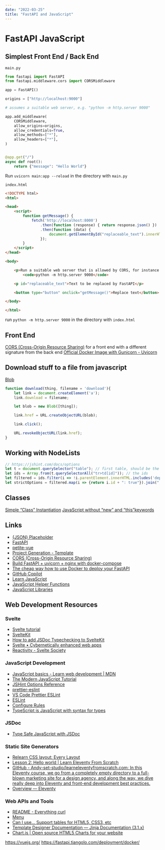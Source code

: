 ```yaml
---
date: "2022-03-25"
title: "FastAPI and JavaScript"
---
```

<!-- markdownlint-disable MD025 -->
# FastAPI JavaScript
<!-- markdownlint-enable MD025 -->

## Simplest Front End / Back End

`main.py`

```python
from fastapi import FastAPI
from fastapi.middleware.cors import CORSMiddleware

app = FastAPI()

origins = ["http://localhost:9000"]

# assumes a suitable web server, e.g. "python -m http.server 9000"

app.add_middleware(
    CORSMiddleware,
    allow_origins=origins,
    allow_credentials=True,
    allow_methods=["*"],
    allow_headers=["*"],
)


@app.get("/")
async def root():
    return {"message": "Hello World"}
```

Run `uvicorn main:app --reload` in the directory with `main.py`

`index.html`

```html
<!DOCTYPE html>
<html>

<head>
    <script>
        function getMessage() {
            fetch('http://localhost:8000')
                .then(function (response) { return response.json() })
                .then(function (data) {
                    document.getElementById("replaceable_text").innerHTML = data.message
                });
        }
    </script>
</head>

<body>

    <p>Run a suitable web server that is allowed by CORS, for instance:
        <code>python -m http.server 9000</code>

    <p id="replaceable_text">Text to be replaced by FastAPI</p>

    <button type="button" onclick="getMessage()">Replace text</button>

</body>

</html>
```

run `python -m http.server 9000` in the directory with `index.html`

## Front End

[CORS (Cross-Origin Resource Sharing)](https://fastapi.tiangolo.com/tutorial/cors/) for a front end with a different signature from the back end
[Official Docker Image with Gunicorn - Uvicorn](https://fastapi.tiangolo.com/deployment/docker/#official-docker-image-with-gunicorn-uvicorn)

## Download stuff to a file from javascript

[Blob](https://javascript.info/blob)

```javascript
function download(thing, filename = 'download'){
    let link = document.createElement('a');
    link.download = filename;

    let blob = new Blob([thing]);

    link.href = URL.createObjectURL(blob);

    link.click();

    URL.revokeObjectURL(link.href);
}   
```

## Working with NodeLists

```javascript
// https://jshint.com/docs/options
let t = document.querySelector("table"); // first table, should be the enforcing one
let ids = Array.from(t.querySelectorAll("tr>td[id]")); // the ids
let filtered = ids.filter(i => !i.parentElement.innerHTML.includes('deprecated'));
let strictOptions = filtered.map(i => {return i.id + ": true"}).join(", ");
```

## Classes

[Simple “Class” Instantiation](https://johnresig.com/blog/simple-class-instantiation/)
[JavaScript without “new” and “this”keywords](https://nemisj.com/js-without-new-and-this/)

## Links

* [{JSON} Placeholder](https://jsonplaceholder.typicode.com)
* [FastAPI](https://fastapi.tiangolo.com/)
* [petite-vue](https://github.com/vuejs/petite-vue)
* [Project Generation - Template](https://fastapi.tiangolo.com/project-generation/)
* [CORS (Cross-Origin Resource Sharing)](https://fastapi.tiangolo.com/tutorial/cors/)
* [Build FastAPI + uvicorn + nginx with docker-compose](https://linuxtut.com/en/02ed76b94c60deba8282/)
* [The cheap way how to use Docker to deploy your FastAPI](https://medium.com/analytics-vidhya/how-to-deploy-a-python-api-with-fastapi-with-nginx-and-docker-1328cbf41bc)
* [GitHub Copilot](https://copilot.github.com)
* [Learn JavaScript](https://github.com/snipcart/learn-vanilla-js)
* [JavaScript Helper Functions](https://vanillajstoolkit.com/helpers/)
* [JavaScript Libraries](https://vanillajstoolkit.com/libraries/)

## Web Development Resources

### Svelte

* [Svelte tutorial](https://svelte.dev/tutorial/basics)
* [SvelteKit](https://kit.svelte.dev)
* [How to add JSDoc Typechecking to SvelteKit](https://www.swyx.io/jsdoc-swyxkit)
* [Svelte • Cybernetically enhanced web apps](https://svelte.dev)
* [Reactivity - Svelte Society](https://sveltesociety.dev/recipes/svelte-language-fundamentals/reactivity)

### JavaScript Development

* [JavaScript basics - Learn web development | MDN](https://developer.mozilla.org/en-US/docs/Learn/Getting_started_with_the_web/JavaScript_basics)
* [The Modern JavaScript Tutorial](https://javascript.info)
* [JSHint Options Reference](https://jshint.com/docs/options/)
* [prettier-eslint](https://github.com/prettier/prettier-eslint)
* [VS Code Prettier ESLint](https://github.com/idahogurl/vs-code-prettier-eslint)
* [ESLint](https://eslint.org)
* [Configure Rules](https://eslint.org/docs/latest/use/configure/rules)
* [TypeScript is JavaScript with syntax for types](https://www.typescriptlang.org)

### JSDoc

* [Type Safe JavaScript with JSDoc](https://medium.com/@trukrs/type-safe-javascript-with-jsdoc-7a2a63209b76)

### Static Site Generators

* [Relearn CSS layout: Every Layout](https://every-layout.dev)
* [Lesson 2: Hello world | Learn Eleventy From Scratch](https://learneleventyfromscratch.com/lesson/2.html#adding-some-dependencies)
* [GitHub - Andy-set-studio/learneleventyfromscratch.com: In this Eleventy course, we go from a completely empty directory to a full-blown marketing site for a design agency, and along the way, we dive really deep into Eleventy and front-end development best practices.](https://github.com/Andy-set-studio/learneleventyfromscratch.com)
* [Overview — Eleventy](https://www.11ty.dev/docs/)

### Web APIs and Tools

* [README - Everything curl](https://everything.curl.dev)
* [Menu](https://docs.nodegui.org)
* [Can I use... Support tables for HTML5, CSS3, etc](https://caniuse.com)
* [Template Designer Documentation — Jinja Documentation (3.1.x)](https://jinja.palletsprojects.com/en/3.1.x/templates/)
* [Chart.js | Open source HTML5 Charts for your website](https://www.chartjs.org)

<!-- markdownlint-disable MD034 -->
https://vuejs.org/
https://fastapi.tiangolo.com/deployment/docker/
<!-- markdownlint-enable MD034 -->